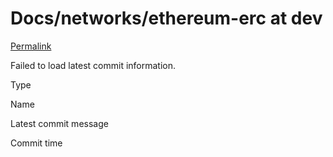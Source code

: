 # Docs/networks/ethereum-erc at dev

 [Permalink](https://github.com/ThinkinCoin/Docs/tree/0792b0adfc2b24d5451b3ade0e9d04db6bb815ad/networks/ethereum-erc)

 Failed to load latest commit information.

Type

Name

Latest commit message

Commit time

